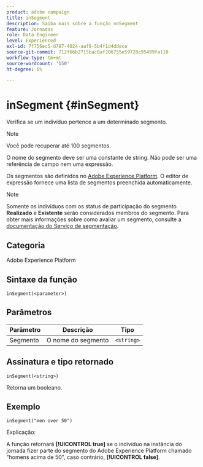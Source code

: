 ```yaml
---
product: adobe campaign
title: inSegment
description: Saiba mais sobre a função noSegment
feature: Jornadas
role: Data Engineer
level: Experienced
exl-id: 7f756ec5-d787-4024-aaf8-5b4f1d4ddece
source-git-commit: 712f66b2715bac0af206755e59728c95499fa110
workflow-type: tm+mt
source-wordcount: '150'
ht-degree: 6%

---
```


# inSegment {#inSegment}

Verifica se um indivíduo pertence a um determinado segmento.

>[!NOTE]
>
>Você pode recuperar até 100 segmentos.

O nome do segmento deve ser uma constante de string. Não pode ser uma referência de campo nem uma expressão.

Os segmentos são definidos no [Adobe Experience Platform](https://platform.adobe.com/segment/overview). O editor de expressão fornece uma lista de segmentos preenchida automaticamente.

>[!NOTE]
>
>Somente os indivíduos com os status de participação do segmento **Realizado** e **Existente** serão considerados membros do segmento. Para obter mais informações sobre como avaliar um segmento, consulte a [documentação do Serviço de segmentação](https://experienceleague.adobe.com/docs/experience-platform/segmentation/tutorials/evaluate-a-segment.html?lang=en#interpret-segment-results).

## Categoria

Adobe Experience Platform

## Sintaxe da função

`inSegment(<parameter>)`

## Parâmetros

| Parâmetro | Descrição | Tipo |
|--- |--- |--- |
| Segmento | O nome do segmento | `<string>` |

## Assinatura e tipo retornado

`inSegment(<string>)`

Retorna um booleano.

## Exemplo

`inSegment("men over 50")`

Explicação:

A função retornará **[!UICONTROL true]** se o indivíduo na instância do jornada fizer parte do segmento do Adobe Experience Platform chamado &quot;homens acima de 50&quot;, caso contrário, **[!UICONTROL false]**.
